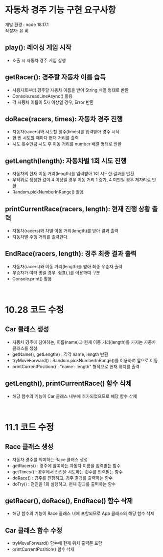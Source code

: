 # 자동차 경주 기능 구현 요구사항
개발 환경 : node 18.17.1<br/>
작성자: 유 비

## play(): 레이싱 게임 시작
- 호출 시 자동차 경주 게임 실행

## getRacer(): 경주할 자동차 이름 습득
- 사용자로부터 경주할 자동차 이름을 받아 String 배열 형태로 반환
- Console.readLineAsync() 활용
- 각 자동차 이름이 5자 이상일 경우, Error 반환

## doRace(racers, times): 자동차 경주 진행
- 자동차(racers)와 시도할 횟수(times)를 입력받아 경주 시작
- 한 번 시도할 때마다 현재 거리를 출력
- 시도 횟수만큼 시도 후 이동 거리를 number 배열 형태로 반환

## getLength(length): 자동차별 1회 시도 진행
- 자동차의 현재 이동 거리(length)를 입력받아 1회 시도한 결과를 반환
- 무작위로 생성한 값이 4 이상일 경우 이동 거리 1 증가, 4 미만일 경우 제자리로 반환
- Random.pickNumberInRange() 활용

## printCurrentRace(racers, length): 현재 진행 상황 출력
- 자동차(racers)와 차별 이동 거리(length)를 받아 결과 출력
- 자동차별 주행 거리를 출력한다.

## EndRace(racers, length): 경주 최종 결과 출력
- 자동차(racers)와 이동 거리(length)를 받아 최종 우승자 출력
- 우승자가 여러 명일 경우, 쉼표(,)를 이용하여 구분
- Console.print() 활용

<br/>

# 10.28 코드 수정

## Car 클래스 생성
- 자동차 경주에 참여하는, 이름(name)과 현재 이동 거리(length)를 가지는 자동차 클래스를 생성
- getName(), getLength() : 각각 name, length 반환
- tryMoveForward() : Random.pickNumberInRange()를 이용하여 앞으로 이동
- printCurrentPosition() : "name : length" 형식으로 현재 위치를 출력

## getLength(), printCurrentRace() 함수 삭제
- 해당 함수의 기능이 Car 클래스 내부에 추가되었으므로 해당 함수 삭제

<br/>

# 11.1 코드 수정

## Race 클래스 생성
- 자동차 경주를 의미하는 Race 클래스 생성
- getRacers() : 경주에 참여하는 자동차 이름을 입력받는 함수
- getTimes() : 경주에서 전진을 시도하는 횟수를 입력받는 함수
- doRace() : 경주를 진행하고, 경주 결과를 출력하는 함수
- doTry() : 전진을 1회 실행하고, 현재 결과를 출력하는 함수

## getRacer(), doRace(), EndRace() 함수 삭제
- 해당 함수의 기능이 Race 클래스 내에 포함되므로 App 클래스의 해당 함수 삭제

## Car 클래스 함수 수정
- tryMoveForward() 함수에 현재 위치 출력문 포함
- printCurrentPosition() 함수 삭제

